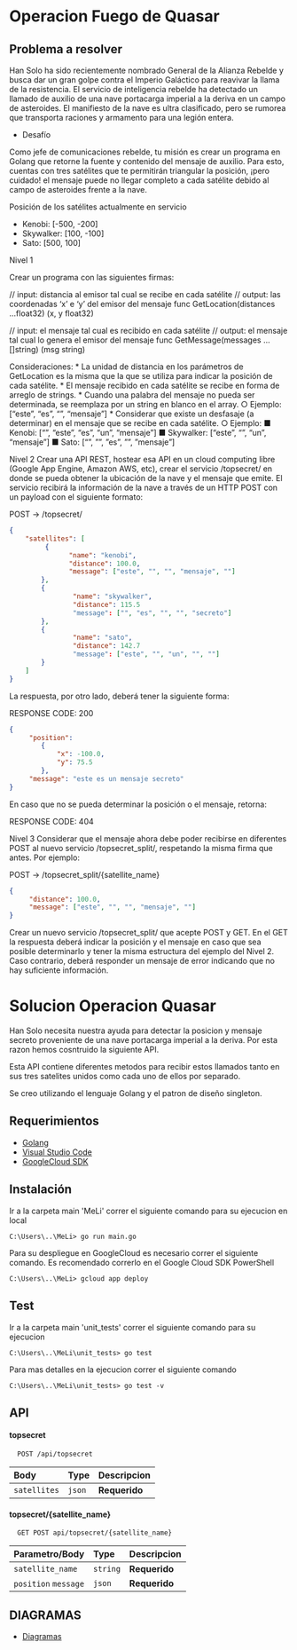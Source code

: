 # Operacion Fuego de Quasar
## Problema a resolver 

Han Solo ha sido recientemente nombrado General de la Alianza Rebelde y busca dar un gran golpe contra el Imperio Galáctico para reavivar la llama de la resistencia.
El servicio de inteligencia rebelde ha detectado un llamado de auxilio de una nave portacarga imperial a la deriva en un campo de asteroides. El manifiesto de la nave es ultra clasificado, pero se rumorea que transporta raciones y armamento para una legión entera.

* Desafío

Como jefe de comunicaciones rebelde, tu misión es crear un programa en Golang que retorne la fuente y contenido del mensaje de auxilio. Para esto, cuentas con tres satélites que te permitirán triangular la posición, ¡pero cuidado! el mensaje puede no llegar completo a cada satélite debido al campo de asteroides frente a la nave.

Posición de los satélites actualmente en servicio
* Kenobi: [-500, -200]
* Skywalker: [100, -100]
* Sato: [500, 100]

Nivel 1

Crear un programa con las siguientes firmas:

// input: distancia al emisor tal cual se recibe en cada satélite
// output: las coordenadas ‘x’ e ‘y’ del emisor del mensaje
func GetLocation(distances ...float32) (x, y float32)

// input: el mensaje tal cual es recibido en cada satélite
// output: el mensaje tal cual lo genera el emisor del mensaje
func GetMessage(messages ...[]string) (msg string)

Consideraciones:
    * La unidad de distancia en los parámetros de GetLocation es la misma que la que se
    utiliza para indicar la posición de cada satélite.
    * El mensaje recibido en cada satélite se recibe en forma de arreglo de strings.
    * Cuando una palabra del mensaje no pueda ser determinada, se reemplaza por un string
    en blanco en el array.
        ○ Ejemplo: [“este”, “es”, “”, “mensaje”]
    * Considerar que existe un desfasaje (a determinar) en el mensaje que se recibe en cada satélite.
        ○ Ejemplo:
            ■ Kenobi: [“”, “este”, “es”, “un”, “mensaje”] ■ Skywalker: [“este”, “”, “un”, “mensaje”]
            ■ Sato: [“”, ””, ”es”, ””, ”mensaje”]


Nivel 2
Crear una API REST, hostear esa API en un cloud computing libre (Google App Engine, Amazon AWS, etc), crear el servicio /topsecret/ en donde se pueda obtener la ubicación de la nave y el mensaje que emite.
El servicio recibirá la información de la nave a través de un HTTP POST con un payload con el siguiente formato:

POST  -> /topsecret/

```json
{
    "satellites": [
         {
               "name": "kenobi",
               "distance": 100.0,
               "message": ["este", "", "", "mensaje", ""]
        },
        {
                "name": "skywalker",
                "distance": 115.5
                "message": ["", "es", "", "", "secreto"]
        },
        {
                "name": "sato",
                "distance": 142.7
                "message": ["este", "", "un", "", ""]
        }
    ]
}

```

La respuesta, por otro lado, deberá tener la siguiente forma:

RESPONSE CODE: 200

```json
{
     "position": 
        {
            "x": -100.0,
            "y": 75.5 
        },
     "message": "este es un mensaje secreto"
}
```

En caso que no se pueda determinar la posición o el mensaje, retorna:

RESPONSE CODE: 404

Nivel 3
Considerar que el mensaje ahora debe poder recibirse en diferentes POST al nuevo servicio /topsecret_split/, respetando la misma firma que antes. Por ejemplo:

POST -> /topsecret_split/{satellite_name}

```json
{
     "distance": 100.0,
     "message": ["este", "", "", "mensaje", ""]
}
```

Crear un nuevo servicio /topsecret_split/ que acepte POST y GET. En el GET la respuesta deberá indicar la posición y el mensaje en caso que sea posible determinarlo y tener la misma estructura del ejemplo del Nivel 2. Caso contrario, deberá responder un mensaje de error indicando que no hay suficiente información.


# Solucion Operacion Quasar

Han Solo necesita nuestra ayuda para detectar la posicion y mensaje secreto proveniente de una nave portacarga imperial a la deriva.
Por esta razon hemos cosntruido la siguiente API.

Esta API contiene diferentes metodos para recibir estos llamados tanto en sus tres satelites unidos como cada uno de ellos por separado.

Se creo utilizando el lenguaje Golang y el patron de diseño singleton.




## Requerimientos

* [Golang](https://go.dev/)
* [Visual Studio Code](https://code.visualstudio.com/)
* [GoogleCloud SDK](https://cloud.google.com/appengine?utm_source=google&utm_medium=cpc&utm_campaign=latam-CO-all-es-dr-BKWS-all-all-trial-e-dr-1011454-LUAC0009157&utm_content=text-ad-none-any-DEV_c-CRE_545476760830-ADGP_Hybrid%20%7C%20BKWS%20-%20EXA%20%7C%20Txt%20~%20Compute_App-Engine-KWID_43700042625185793-kwd-372661972204&utm_term=KW_google%20app%20engine-ST_Google%20App%20Engine&gclid=EAIaIQobChMI6MXLpIud-QIVSIBQBh0RsQ49EAAYASAAEgKGX_D_BwE&gclsrc=aw.ds)

## Instalación

Ir a la carpeta main 'MeLi' correr el siguiente comando para su ejecucion en local

```console
C:\Users\..\MeLi> go run main.go
```

Para su despliegue en GoogleCloud es necesario correr el siguiente comando. Es recomendado correrlo en el Google Cloud SDK PowerShell

```console
C:\Users\..\MeLi> gcloud app deploy
```

## Test

Ir a la carpeta main 'unit_tests' correr el siguiente comando para su ejecucion 

```console
C:\Users\..\MeLi\unit_tests> go test
```

Para mas detalles en la ejecucion correr el siguiente comando 

```console
C:\Users\..\MeLi\unit_tests> go test -v
```
    
## API

#### topsecret

```http
  POST /api/topsecret
```

| Body | Type     | Descripcion                |
| :-------- | :------- | :------------------------- |
| `satellites` | `json` | **Requerido**

#### topsecret/{satellite_name}

```http
  GET POST api/topsecret/{satellite_name}
```

| Parametro/Body | Type     | Descripcion                       |
| :-------- | :------- | :-------------------------------- |
| `satellite_name`     | `string` | **Requerido**
| `position` `message` | `json`   | **Requerido**

## DIAGRAMAS

* [Diagramas](https://github.com/luok4n/MeLi/tree/main/Diagrams)
